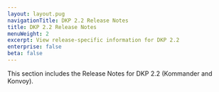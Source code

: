 ```yaml
---
layout: layout.pug
navigationTitle: DKP 2.2 Release Notes
title: DKP 2.2 Release Notes
menuWeight: 2
excerpt: View release-specific information for DKP 2.2
enterprise: false
beta: false
---
```


This section includes the Release Notes for DKP 2.2 (Kommander and Konvoy).